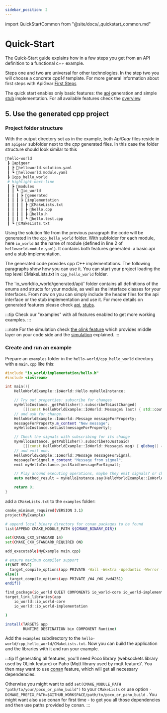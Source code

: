 ```yaml
---
sidebar_position: 2
---
```

import QuickStartCommon from "@site/docs/_quickstart_common.md"

# Quick-Start

The Quick-Start guide explains how in a few steps you get from an API definition to a functional c++ example.

Steps one and two are universal for other technologies. In the step two you will choose a concrete _cpp14_ template.
For more general information about first steps with ApiGear [First Steps](/docs/guide/intro)

The quick start enables only basic features: the [api](features/api.md) generation and simple [stub](features/stubs.md) implementation.
For all available features check the [overview](features/features.md).

<QuickStartCommon />

## 5. Use the generated cpp project

### Project folder structure

With the output directory set as in the example, both _ApiGear_ files reside in an `apigear` subfolder next to the _cpp_ generated files.
In this case the folder structure should look similar to this

```bash
📂hello-world
 ┣ 📂apigear
 ┃ ┣ 📜helloworld.solution.yaml
 ┃ ┗ 📜helloworld.module.yaml
 ┣ 📂cpp_hello_world
 # highlight-next-line
 ┃ ┣ 📂modules
 ┃ ┃ ┗ 📂io_world
 ┃ ┃ ┃ ┣ 📂generated
 ┃ ┃ ┃ ┣ 📂implementation
 ┃ ┃ ┃ ┃ ┣ 📜CMakeLists.txt
 ┃ ┃ ┃ ┃ ┣ 📜hello.cpp
 ┃ ┃ ┃ ┃ ┣ 📜hello.h
 ┃ ┃ ┃ ┃ ┗ 📜hello.test.cpp
 ┃ ┗ 📜CMakeLists.txt
```

Using the solution file from the previous paragraph the code will be generated in the `cpp_hello_world` folder.
With subfolder for each module, here `io_world` as the name of module (defined in line 2 of `helloworld.module.yaml`).
It contains both features generated: a basic api and a stub implementation.

The generated code provides cpp _C++_ implementations. The following paragraphs show how you can use it.
You can start your project loading the top level CMakeLists.txt in `cpp_hello_world` folder.

The 'io_world/io_world/generated/api/' folder contains all definitions of the enums and structs for your module, as well as the interface classes for your Interfaces.
From now on you can simply include the header files for the api interface or the stub implementation and use it.
For more details on generated features please check [api](features/api.md), [stubs](features/stubs.md).

:::tip
Check our "examples" with all features enabled to get more working examples.
:::

:::note
For the simulation check [the olink feature](features/olink.md) which provides middle layer on your code side and the [simulation](/docs/advanced/simulation/intro) explained.
:::

### Create and run an example

Prepare an `examples` folder in the `hello-world/cpp_hello_world` directory with a `main.cpp` like this:

```cpp
#include "io_world/implementation/hello.h"
#include <iostream>

int main(){
    HelloWorldExample::IoWorld::Hello myHelloInstance;

    // Try out properties: subscribe for changes
    myHelloInstance._getPublisher().subscribeToLastChanged(
        [](const HelloWorldExample::IoWorld::Message& last) { std::cout << "last property changed "; });
    // and ask for change.
    HelloWorldExample::IoWorld::Message messageForProperty;
    messageForProperty.m_content "New message";
    myHelloInstance.setLast(messageForProperty);

    // Check the signals with subscribing for its change
    myHelloInstance._getPublisher().subscribeToJustSaid(
        [](const HelloWorldExample::IoWorld::Message& msg) { qDebug() << "justSaid signal emitted "; });
    // and emit one.
    HelloWorldExample::IoWorld::Message messageForSignal;
    messageForSignal.m_content "Message from signal";
    emit myHelloInstance.justSaid(messageForSignal);

    // Play around executing operations, maybe they emit signals? or change the properties?
    auto method_result = myHelloInstance.say(HelloWorldExample::IoWorld::Message(), HelloWorldExample::IoWorld::When::Now);

    return 0;
}
```

add a `CMakeLists.txt` to the `examples` folder:

```bash
cmake_minimum_required(VERSION 3.1)
project(MyExample)

# append local binary directory for conan packages to be found
list(APPEND CMAKE_MODULE_PATH ${CMAKE_BINARY_DIR})

set(CMAKE_CXX_STANDARD 14)
set(CMAKE_CXX_STANDARD_REQUIRED ON)

add_executable(MyExample main.cpp)

# ensure maximum compiler support
if(NOT MSVC)
  target_compile_options(app PRIVATE -Wall -Wextra -Wpedantic -Werror -fvisibility=hidden)
else()
  target_compile_options(app PRIVATE /W4 /WX /wd4251)
endif()

find_package(io_world QUIET COMPONENTS io_world-core io_world-implementation )
target_link_libraries(app
    io_world::io_world-core
    io_world::io_world-implementation

)

install(TARGETS app
        RUNTIME DESTINATION bin COMPONENT Runtime)
```

Add the `examples` subdirectory to the `hello-world/cpp_hello_world/CMakeLists.txt`. Now you can build the application and the libraries with it and run your example.

:::tip
If generating all features, you'll need Poco library (websockets library used by OLink feature) or Paho (Mqtt library used by mqtt feature)'.
You then may want to use [conan](features/conan.md) feature, which will get all necessary dependencies.

Otherwise you might want to add
`set(CMAKE_MODULE_PATH "path/to/your/poco_or_paho_build")` to your `CMakeLists` or use option `-DCMAKE_PREFIX_PATH=$GITHUB_WORKSPACE/path/to/poco_or_paho_build` .
You might want also use conan for first time - to get you all those dependencies and then use paths provided by conan.
:::
